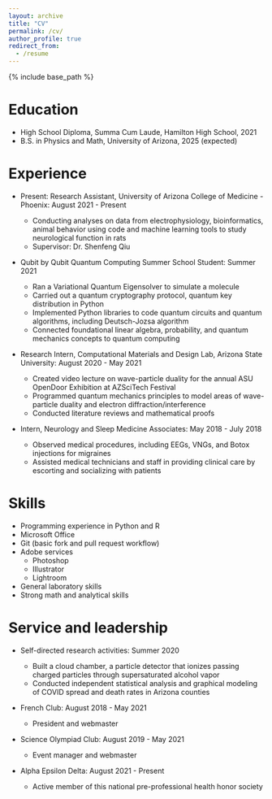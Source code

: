 ```yaml
---
layout: archive
title: "CV"
permalink: /cv/
author_profile: true
redirect_from:
  - /resume
---
```


{% include base_path %}

Education
======
* High School Diploma, Summa Cum Laude, Hamilton High School, 2021
* B.S. in Physics and Math, University of Arizona, 2025 (expected)

Experience
======
* Present: Research Assistant, University of Arizona College of Medicine - Phoenix: August 2021 - Present
  * Conducting analyses on data from electrophysiology, bioinformatics, animal behavior using code and machine learning tools to study neurological function in rats
  * Supervisor: Dr. Shenfeng Qiu

* Qubit by Qubit Quantum Computing Summer School Student: Summer 2021
  * Ran a Variational Quantum Eigensolver to simulate a molecule
  * Carried out a quantum cryptography protocol, quantum key distribution in Python
  * Implemented Python libraries to code quantum circuits and quantum algorithms, including Deutsch-Jozsa algorithm
  * Connected foundational linear algebra, probability, and quantum mechanics concepts to quantum computing
  
* Research Intern, Computational Materials and Design Lab, Arizona State University: August 2020 - May 2021
  * Created video lecture on wave-particle duality for the annual ASU OpenDoor Exhibition at AZSciTech Festival
  * Programmed quantum mechanics principles to model areas of wave-particle duality and electron diffraction/interference
  * Conducted literature reviews and mathematical proofs
  
* Intern, Neurology and Sleep Medicine Associates: May 2018 - July 2018
  * Observed medical procedures, including EEGs, VNGs, and Botox injections for migraines
  * Assisted medical technicians and staff in providing clinical care by escorting and socializing with patients

  
Skills
======
* Programming experience in Python and R
* Microsoft Office
* Git (basic fork and pull request workflow)
* Adobe services
  * Photoshop
  * Illustrator
  * Lightroom
* General laboratory skills 
* Strong math and analytical skills
  
  
Service and leadership
======
* Self-directed research activities: Summer 2020
  * Built a cloud chamber, a particle detector that ionizes passing charged particles through supersaturated alcohol vapor
  * Conducted independent statistical analysis and graphical modeling of COVID spread and death rates in Arizona counties

* French Club: August 2018 - May 2021
  * President and webmaster

* Science Olympiad Club: August 2019 - May 2021
  * Event manager and webmaster
  
* Alpha Epsilon Delta: August 2021 - Present
  * Active member of this national pre-professional health honor society
